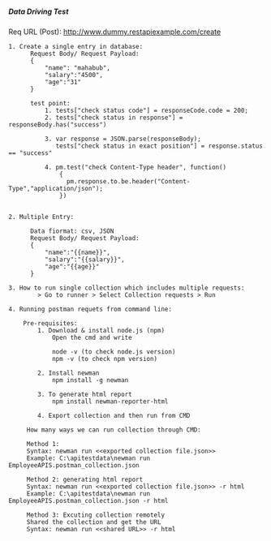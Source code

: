 ##### Data Driving Test #####
Req URL (Post): http://www.dummy.restapiexample.com/create

    1. Create a single entry in database:
          Request Body/ Request Payload:
          {
              "name": "mahabub",
              "salary":"4500",
              "age":"31"
          }
          
          test point:
              1. tests["check status code"] = responseCode.code = 200;
              2. tests["check status in response"] = responseBody.has("success")

              3. var response = JSON.parse(responseBody);
                 tests["check status in exact position"] = response.status == "success"

              4. pm.test("check Content-Type header", function()
                  {
                    pm.response.to.be.header("Content-Type","application/json");
                  })
                  
                 
    2. Multiple Entry:
    
          Data fiormat: csv, JSON
          Request Body/ Request Payload:
          {
              "name":"{{name}}",
              "salary":"{{salary}}",
              "age":"{{age}}"
          }
          
    3. How to run single collection which includes multiple requests:
            > Go to runner > Select Collection requests > Run
            
    4. Running postman requets from command line:
        
        Pre-requisites:
            1. Download & install node.js (npm)
                Open the cmd and write 
                
                node -v (to check node.js version)
                npm -v (to check npm version)
                
            2. Install newman
                npm install -g newman
                
            3. To generate html report
                npm install newman-reporter-html
                
            4. Export collection and then run from CMD
            
         How many ways we can run collection through CMD:
         
         Method 1:
         Syntax: newman run <<exported collection file.json>>
         Example: C:\apitestdata\newman run EmployeeAPIS.postman_collection.json
         
         Method 2: generating html report
         Syntax: newman run <<exported collection file.json>> -r html
         Example: C:\apitestdata\newman run EmployeeAPIS.postman_collection.json -r html
         
         Method 3: Excuting collection remotely
         Shared the collection and get the URL
         Syntax: newman run <<shared URL>> -r html
